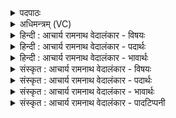 <details><summary>पदपाठः</summary>

गि꣡रः꣢꣯। ते꣣। इन्दो। ओ꣡ज꣢꣯सा। म꣣र्मृज्य꣡न्ते꣢। अ꣣पस्यु꣡वः꣢। या꣡भिः꣢꣯। म꣡दा꣢꣯य। शु꣡म्भ꣢꣯से। १०४३।
</details>

<details><summary>अधिमन्त्रम् (VC)</summary>

- पवमानः सोमः
- मेधातिथिः काण्वः
- गायत्री
- षड्जः
</details>

<details><summary>हिन्दी : आचार्य रामनाथ वेदालंकार - विषयः</summary>

अगले मन्त्र में उपासक को सम्बोधन किया गया है।
</details>

<details><summary>हिन्दी : आचार्य रामनाथ वेदालंकार - पदार्थः</summary>

पदार्थान्वयभाषाः -  हे (इन्दो) परमेश्वर के उपासक मानव ! (ते) तेरी (अपस्युवः) कर्म की कामनावाली (गिरः) वाणियाँ तुझे (ओजसा) तेज से (मर्मृज्यन्ते) अधिकाधिक बार-बार अलङ्कृत करती हैं, (याभिः) जिनसे तू (मदाय) आनन्द-प्राप्ति के लिए (शुम्भसे) शोभित होता है ॥४॥
</details>

<details><summary>हिन्दी : आचार्य रामनाथ वेदालंकार - भावार्थः</summary>

भावार्थभाषाः -  वाणी कर्म के साथ ही मनुष्य का भूषण होती है,कर्म के बिना नहीं ॥७॥
</details>

<details><summary>संस्कृत : आचार्य रामनाथ वेदालंकार - विषयः</summary>

अथोपासकः सम्बोध्यते।
</details>

<details><summary>संस्कृत : आचार्य रामनाथ वेदालंकार - पदार्थः</summary>

पदार्थान्वयभाषाः -  हे (इन्दो) परमेश्वरोपासक मानव ! (ते) तव (अपस्युवः) कर्मकामाः।[अपः कर्माणि आत्मनः कामयन्ते इति अपस्युवः। क्यचि उः प्रत्ययः।] (गिरः) वाचः,त्वाम् (ओजसा) तेजसा (मर्मृज्यन्ते) भृशं पुनः पुनः अलङ्कुर्वन्ति, (याभिः) गीर्भिः,त्वम् (मदाय) आनन्दाय (शुम्भसे) शोभसे ॥७॥
</details>

<details><summary>संस्कृत : आचार्य रामनाथ वेदालंकार - भावार्थः</summary>

भावार्थभाषाः -  वाक् कर्मणैव साकं मनुष्यस्य भूषणं भवति,न निष्क्रिया ॥७॥
</details>

<details><summary>संस्कृत : आचार्य रामनाथ वेदालंकार - पादटिप्पनी</summary>

टिप्पणी:   १. ऋ० ९।२।७।
</details>